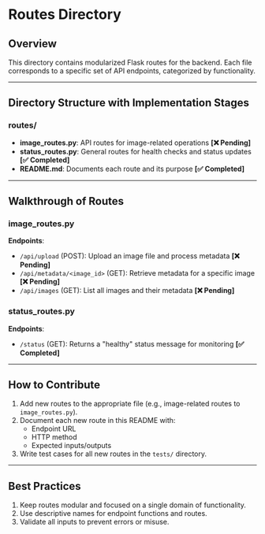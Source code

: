 # Routes Directory

## Overview
This directory contains modularized Flask routes for the backend. Each file corresponds to a specific set of API endpoints, categorized by functionality.

---

## Directory Structure with Implementation Stages

### **routes/**
- **image_routes.py**: API routes for image-related operations **[❌ Pending]**
- **status_routes.py**: General routes for health checks and status updates **[✅ Completed]**
- **README.md**: Documents each route and its purpose **[✅ Completed]**

---

## Walkthrough of Routes

### **image_routes.py**
**Endpoints**:
- `/api/upload` (POST): Upload an image file and process metadata **[❌ Pending]**
- `/api/metadata/<image_id>` (GET): Retrieve metadata for a specific image **[❌ Pending]**
- `/api/images` (GET): List all images and their metadata **[❌ Pending]**

### **status_routes.py**
**Endpoints**:
- `/status` (GET): Returns a "healthy" status message for monitoring **[✅ Completed]**

---

## How to Contribute
1. Add new routes to the appropriate file (e.g., image-related routes to `image_routes.py`).
2. Document each new route in this README with:
   - Endpoint URL
   - HTTP method
   - Expected inputs/outputs
3. Write test cases for all new routes in the `tests/` directory.

---

## Best Practices
1. Keep routes modular and focused on a single domain of functionality.
2. Use descriptive names for endpoint functions and routes.
3. Validate all inputs to prevent errors or misuse.
